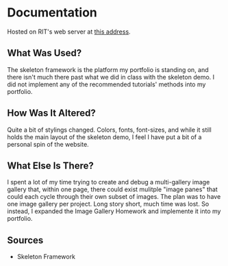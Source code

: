 # Documentation
Hosted on RIT's web server at [this address](https://people.rit.edu/wjb5377/230/portfolio).

## What Was Used?
The skeleton framework is the platform my portfolio is standing on, and there isn't much there past what we did in class with the skeleton demo. I did not implement any of the recommended tutorials' methods into my portfolio. 

## How Was It Altered?
Quite a bit of stylings changed. Colors, fonts, font-sizes, and while it still holds the main layout of the skeleton demo, I feel I have put a bit of a personal spin of the website.

## What Else Is There?
I spent a lot of my time trying to create and debug a multi-gallery image gallery that, within one page, there could exist mulitple "image panes" that could each cycle through their own subset of images. The plan was to have one image gallery per project. Long story short, much time was lost. So instead, I expanded the Image Gallery Homework and implemente it into my portfolio.

## Sources
+ Skeleton Framework
